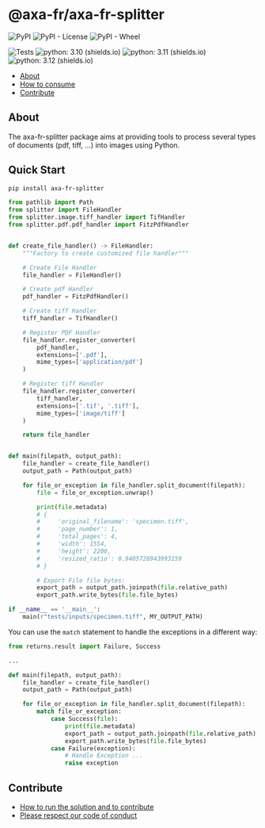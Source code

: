 # @axa-fr/axa-fr-splitter
![PyPI](https://img.shields.io/pypi/v/axa-fr-splitter)
![PyPI - License](https://img.shields.io/pypi/l/axa-fr-splitter)
![PyPI - Wheel](https://img.shields.io/pypi/wheel/axa-fr-splitter)

![Tests](https://github.com/AxaFrance/axa-fr-splitter/actions/workflows/tests.yml/badge.svg)
![python: 3.10 (shields.io)](https://img.shields.io/badge/python-3.10-green)
![python: 3.11 (shields.io)](https://img.shields.io/badge/python-3.11-green)
![python: 3.12 (shields.io)](https://img.shields.io/badge/python-3.12-green)

[//]: # ([![Continuous Integration]&#40;https://github.com/AxaFrance/axa-fr-splitter/actions/workflows/python-publish.yml/badge.svg&#41;]&#40;https://github.com/AxaFrance/axa-fr-splitter/actions/workflows/python-publish.yml&#41;)

[//]: # ([![Quality Gate]&#40;https://sonarcloud.io/api/project_badges/measure?project=<INSERT SONAR SPLITTER PROJECT>&metric=alert_status&#41;]&#40;https://sonarcloud.io/dashboard?id=<INSERT SONAR SPLITTER PROJECT>&#41;)

[//]: # ([![Reliability]&#40;https://sonarcloud.io/api/project_badges/measure?project=<INSERT SONAR SPLITTER PROJECT>&metric=reliability_rating&#41;]&#40;https://sonarcloud.io/component_measures?id=<INSERT SONAR SPLITTER PROJECT>&metric=reliability_rating&#41;)

[//]: # ([![Security]&#40;https://sonarcloud.io/api/project_badges/measure?project=<INSERT SONAR SPLITTER PROJECT>&metric=security_rating&#41;]&#40;https://sonarcloud.io/component_measures?id=A<INSERT SONAR SPLITTER PROJECT>&metric=security_rating&#41;)

[//]: # ([![Code Coverage]&#40;https://sonarcloud.io/api/project_badges/measure?project=<INSERT SONAR SPLITTER PROJECT>&metric=coverage&#41;]&#40;https://sonarcloud.io/component_measures?id=<INSERT SONAR SPLITTER PROJECT>&metric=Coverage&#41;)

[//]: # ([![Twitter]&#40;https://img.shields.io/twitter/follow/GuildDEvOpen?style=social&#41;]&#40;https://twitter.com/intent/follow?screen_name=GuildDEvOpen&#41;)

- [About](#about)
- [How to consume](#how-to-consume)
- [Contribute](#contribute)

## About
The axa-fr-splitter package aims at providing tools to process several types of documents (pdf, tiff, ...) into images using Python.

## Quick Start
```sh
pip install axa-fr-splitter
```


```python
from pathlib import Path
from splitter import FileHandler
from splitter.image.tiff_handler import TifHandler
from splitter.pdf.pdf_handler import FitzPdfHandler


def create_file_handler() -> FileHandler:
    """Factory to create customized file handler"""

    # Create File Handler
    file_handler = FileHandler()

    # Create pdf Handler
    pdf_handler = FitzPdfHandler()

    # Create tiff Handler
    tiff_handler = TifHandler()

    # Register PDF Handler
    file_handler.register_converter(
        pdf_handler,
        extensions=['.pdf'],
        mime_types=['application/pdf']
    )

    # Register tiff Handler
    file_handler.register_converter(
        tiff_handler,
        extensions=['.tif', '.tiff'],
        mime_types=['image/tiff']
    )

    return file_handler


def main(filepath, output_path):
    file_handler = create_file_handler()
    output_path = Path(output_path)

    for file_or_exception in file_handler.split_document(filepath):
        file = file_or_exception.unwrap()

        print(file.metadata)
        # {
        #     'original_filename': 'specimen.tiff',
        #     'page_number': 1,
        #     'total_pages': 4,
        #     'width': 1554,
        #     'height': 2200,
        #     'resized_ratio': 0.9405728943993159
        # }

        # Export File file bytes:
        export_path = output_path.joinpath(file.relative_path)
        export_path.write_bytes(file.file_bytes)

if __name__ == '__main__':
    main(r"tests/inputs/specimen.tiff", MY_OUTPUT_PATH)
```

You can use the `match` statement to handle the exceptions in a different way:

``` python
from returns.result import Failure, Success

...

def main(filepath, output_path):
    file_handler = create_file_handler()
    output_path = Path(output_path)

    for file_or_exception in file_handler.split_document(filepath):
        match file_or_exception:
            case Success(file):
                print(file.metadata)
                export_path = output_path.joinpath(file.relative_path)
                export_path.write_bytes(file.file_bytes)
            case Failure(exception):
                # Handle Exception ...
                raise exception

```

## Contribute

- [How to run the solution and to contribute](./.github/CONTRIBUTING.md)
- [Please respect our code of conduct](./.github/CODE_OF_CONDUCT.md)
